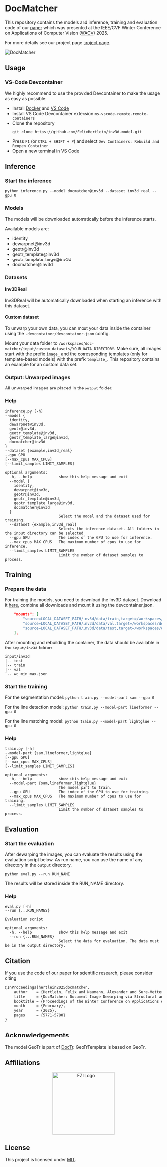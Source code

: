# DocMatcher

This repository contains the models and inference, training and evaluation code of our [paper](https://felixhertlein.github.io/doc-matcher/) which was presented at the IEEE/CVF Winter Conference on Applications of Computer Vision ([WACV](https://wacv2025.thecvf.com/)) 2025.

For more details see our project page [project page](https://felixhertlein.github.io/doc-matcher/).

![DocMatcher](docs/overview.png)

## Usage

### VS-Code Devcontainer

We highly recommend to use the provided Devcontainer to make the usage as easy as possible:

- Install [Docker](https://www.docker.com/) and [VS Code](https://code.visualstudio.com/)
- Install VS Code Devcontainer extension `ms-vscode-remote.remote-containers`
- Clone the repository
  ```shell
  git clone https://github.com/FelixHertlein/inv3d-model.git
  ```
- Press `F1` (or `CTRL + SHIFT + P`) and select `Dev Containers: Rebuild and Reopen Container`
- Open a new terminal in VS Code

## Inference

### Start the inference

`python inference.py --model docmatcher@inv3d --dataset inv3d_real --gpu 0`

### Models

The models will be downloaded automatically before the inference starts.

Available models are:

- identity
- dewarpnet@inv3d
- geotr@inv3d
- geotr_template@inv3d
- geotr_template_large@inv3d
- docmatcher@inv3d

### Datasets

#### Inv3DReal

Inv3DReal will be automatically downloaded when starting an inference with this dataset.

#### Custom dataset

To unwarp your own data, you can mout your data inside the container using the `.devcontainer/devcontainer.json` config.

Mount your data folder to `/workspaces/doc-matcher/input/custom_datasets/YOUR_DATA_DIRECTORY`.
Make sure, all images start with the prefix `image_` and the corresponding templates (only for template-based models) with the prefix `template_`.
This repository contains an example for an custom data set.

### Output: Unwarped images

All unwarped images are placed in the `output` folder.

### Help

```
inference.py [-h]
--model {
  identity,
  dewarpnet@inv3d,
  geotr@inv3d,
  geotr_template@inv3d,
  geotr_template_large@inv3d,
  docmatcher@inv3d
}
--dataset {example,inv3d_real}
--gpu GPU
[--max_cpus MAX_CPUS]
[--limit_samples LIMIT_SAMPLES]

optional arguments:
  -h, --help            show this help message and exit
  --model {
    identity,
    dewarpnet@inv3d,
    geotr@inv3d,
    geotr_template@inv3d,
    geotr_template_large@inv3d,
    docmatcher@inv3d
  }
                        Select the model and the dataset used for training.
  --dataset {example,inv3d_real}
                        Selects the inference dataset. All folders in the input directory can be selected.
  --gpu GPU             The index of the GPU to use for inference.
  --max_cpus MAX_CPUS   The maximum number of cpus to use for inference.
  --limit_samples LIMIT_SAMPLES
                        Limit the number of dataset samples to process.
```

## Training

### Prepare the data

For training the models, you need to download the Inv3D dataset.
Download it [here](https://publikationen.bibliothek.kit.edu/1000161884), combine all downloads and mount it using the devcontainer.json.

```json
	"mounts": [
		"source=LOCAL_DATASET_PATH/inv3d/data/train,target=/workspaces/doc-matcher/input/inv3d/train,type=bind,consistency=cached,readOnly=true",
		"source=LOCAL_DATASET_PATH/inv3d/data/val,target=/workspaces/doc-matcher/input/inv3d/val,type=bind,consistency=cached,readOnly=true",
		"source=LOCAL_DATASET_PATH/inv3d/data/test,target=/workspaces/doc-matcher/input/inv3d/test,type=bind,consistency=cached,readOnly=true"
	],
```

After mounting and rebuilding the container, the data should be available in the `input/inv3d` folder:

```
input/inv3d
|-- test
|-- train
|-- val
`-- wc_min_max.json
```

### Start the training

For the segmentation model:
`python train.py --model-part sam --gpu 0`

For the line detection model:
`python train.py --model-part lineformer --gpu 0`

For the line matching model:
`python train.py --model-part lightglue --gpu 0`

### Help

```
train.py [-h]
--model-part {sam,lineformer,lightglue}
[--gpu GPU]
[--max_cpus MAX_CPUS]
[--limit_samples LIMIT_SAMPLES]

optional arguments:
  -h, --help            show this help message and exit
  --model-part {sam,lineformer,lightglue}
                        The model part to train.
  --gpu GPU             The index of the GPU to use for training.
  --max_cpus MAX_CPUS   The maximum number of cpus to use for training.
  --limit_samples LIMIT_SAMPLES
                        Limit the number of dataset samples to process.
```

## Evaluation

### Start the evaluation

After dewarping the images, you can evaluate the results using the evaluation script below.
As run name, you can use the name of any directory in the `output` directory.

`python eval.py --run RUN_NAME`

The results will be stored inside the RUN_NAME directory.

### Help

```
eval.py [-h]
--run {...RUN_NAMES}

Evaluation script

optional arguments:
  -h, --help            show this help message and exit
  --run {...RUN_NAMES}
                        Select the data for evaluation. The data must be in the output directory.
```

## Citation

If you use the code of our paper for scientific research, please consider citing

```latex
@InProceedings{hertlein2025docmatcher,
    author    = {Hertlein, Felix and Naumann, Alexander and Sure-Vetter, York},
    title     = {DocMatcher: Document Image Dewarping via Structural and Textual Line Matching},
    booktitle = {Proceedings of the Winter Conference on Applications of Computer Vision (WACV)},
    month     = {February},
    year      = {2025},
    pages     = {5771-5780}
}
```

## Acknowledgements

The model GeoTr is part of [DocTr](https://github.com/fh2019ustc/DocTr). GeoTrTemplate is based on GeoTr.

## Affiliations

<p align="center">
    <img src="https://upload.wikimedia.org/wikipedia/de/thumb/4/44/Fzi_logo.svg/1200px-Fzi_logo.svg.png?raw=true" alt="FZI Logo" height="200"/>
</p>

## License

This project is licensed under [MIT](LICENSE).
